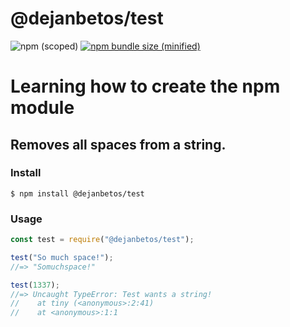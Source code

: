 # @dejanbetos/test

![npm (scoped)](https://img.shields.io/npm/v/@dejanbetos/test.svg)
[![npm bundle size (minified)](https://img.shields.io/bundlephobia/min/@dejanbetos/test.svg)](https://img.shields.io/bundlephobia/min/@dejanbetos/test.svg)

# Learning how to create the npm module

## Removes all spaces from a string.

### Install
```
$ npm install @dejanbetos/test
```

### Usage
```javascript
const test = require("@dejanbetos/test");

test("So much space!");
//=> "Somuchspace!"

test(1337);
//=> Uncaught TypeError: Test wants a string!
//    at tiny (<anonymous>:2:41)
//    at <anonymous>:1:1
```

